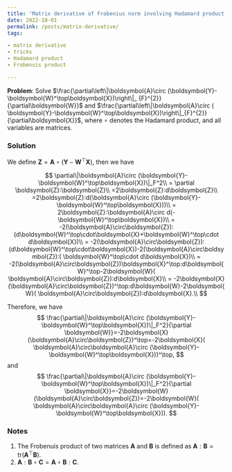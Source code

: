 ```yaml
---
title: 'Matrix derivative of Frobenius norm involving Hadamard product'
date: 2022-10-01
permalink: /posts/matrix-derivative/
tags:

- matrix derivative
- tricks
- Hadamard product
- Frobenuis product

---
```




**Problem**: Solve $\frac{\partial\left\|\boldsymbol{A}\circ (\boldsymbol{Y}-\boldsymbol{W}^\top\boldsymbol{X})\right\|_
{F}^{2}}{\partial\boldsymbol{W}}$ and $\frac{\partial\left\|\boldsymbol{A}\circ (
\boldsymbol{Y}-\boldsymbol{W}^\top\boldsymbol{X})\right\|_{F}^{2}}{\partial\boldsymbol{X}}$, where $\circ$ denotes the
Hadamard product, and all variables are matrices.

### Solution

We define $\boldsymbol{Z}=\boldsymbol{A}\circ (\boldsymbol{Y}-\boldsymbol{W}^\top\boldsymbol{X})$, then we have

$$
\partial\|\boldsymbol{A}\circ (\boldsymbol{Y}-\boldsymbol{W}^\top\boldsymbol{X})\|_F^2\\
= \partial \boldsymbol{Z}:\boldsymbol{Z}\\
=2\boldsymbol{Z}:d\boldsymbol{Z}\\
=2\boldsymbol{Z}:d(\boldsymbol{A}\circ (\boldsymbol{Y}-\boldsymbol{W}^\top\boldsymbol{X}))\\
= 2\boldsymbol{Z}:\boldsymbol{A}\circ d(-\boldsymbol{W}^\top\boldsymbol{X})\\
= -2(\boldsymbol{A}\circ\boldsymbol{Z}):(d\boldsymbol{W}^\top\cdot\boldsymbol{X}+\boldsymbol{W}^\top\cdot
d\boldsymbol{X})\\
= -2(\boldsymbol{A}\circ\boldsymbol{Z}):(d\boldsymbol{W}^\top\cdot\boldsymbol{X})-2(\boldsymbol{A}\circ\boldsymbol{Z}):(
\boldsymbol{W}^\top\cdot d\boldsymbol{X})\\
= -2(\boldsymbol{A}\circ\boldsymbol{Z})\boldsymbol{X}^\top:d\boldsymbol{W}^\top-2\boldsymbol{W}(
\boldsymbol{A}\circ\boldsymbol{Z}):d\boldsymbol{X}\\
= -2\boldsymbol{X}(\boldsymbol{A}\circ\boldsymbol{Z})^\top:d\boldsymbol{W}-2\boldsymbol{W}(
\boldsymbol{A}\circ\boldsymbol{Z}):d\boldsymbol{X}.\\
$$

Therefore, we have
$$
\frac{\partial\|\boldsymbol{A}\circ (\boldsymbol{Y}-\boldsymbol{W}^\top\boldsymbol{X})\|_F^2}{\partial
\boldsymbol{W}}=-2\boldsymbol{X}(\boldsymbol{A}\circ\boldsymbol{Z})^\top=-2\boldsymbol{X}(
\boldsymbol{A}\circ\boldsymbol{A}\circ (\boldsymbol{Y}-\boldsymbol{W}^\top\boldsymbol{X}))^\top,
$$
and
$$
\frac{\partial\|\boldsymbol{A}\circ (\boldsymbol{Y}-\boldsymbol{W}^\top\boldsymbol{X})\|_F^2}{\partial
\boldsymbol{X}}=-2\boldsymbol{W}(\boldsymbol{A}\circ\boldsymbol{Z})=-2\boldsymbol{W}(
\boldsymbol{A}\circ\boldsymbol{A}\circ (\boldsymbol{Y}-\boldsymbol{W}^\top\boldsymbol{X})).
$$

### Notes

1. The Frobenuis product of two matrices $\boldsymbol{A}$ and $\boldsymbol{B}$ is defined as $\boldsymbol{A}:
   \boldsymbol{B}=\text{tr}(\boldsymbol{A}^\top\boldsymbol{B})$.
2. $\boldsymbol{A}:\boldsymbol{B}\circ\boldsymbol{C}=\boldsymbol{A}\circ\boldsymbol{B}:\boldsymbol{C}$.
